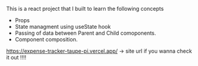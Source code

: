 This is a react project that I built to learn the following concepts 

- Props
- State managment using useState hook
- Passing of data between Parent and Child comoponents.
- Component composition.

https://expense-tracker-taupe-pi.vercel.app/ -> site url if you wanna check it out !!!!
